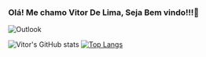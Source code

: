 
### Olá! Me chamo Vitor De Lima, Seja Bem vindo!!!👋
![Outlook](https://img.shields.io/badge/Microsoft_Outlook-0078D4?style=for-the-badge&logo=microsoft-outlook&logoColor=white)

![Vitor's GitHub stats](https://github-readme-stats.vercel.app/api?username=VlT0R&show_icons=true&theme=midnight-purple)       [![Top Langs](https://github-readme-stats.vercel.app/api/top-langs/?username=VlT0R&layout=compact)](https://github.com/anuraghazra/github-readme-stats)

